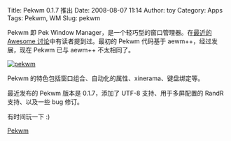 Title: Pekwm 0.1.7 推出
Date: 2008-08-07 11:14
Author: toy
Category: Apps
Tags: Pekwm, WM
Slug: pekwm

Pekwm 即 Pek Window Manager，是一个轻巧型的窗口管理器。在[最近的 Awesome
讨论](http://linuxtoy.org/archives/awesome.html)中有读者提到过。最初的
Pekwm 代码基于 aewm++，经过发展，现在 Pekwm 已与 aewm++ 不太相同了。

[![pekwm](http://i.linuxtoy.org/i/2008/08/pekwm-thumb.png)](http://i.linuxtoy.org/i/2008/08/pekwm.png)

Pekwm 的特色包括窗口组合、自动化的属性、xinerama、键盘绑定等。

最近发布的 Pekwm 版本是 0.1.7，添加了 UTF-8 支持、用于多屏配置的 RandR
支持、以及一些 bug 修订。

有时间玩一下 :)

[Pekwm](http://pekwm.org)
